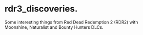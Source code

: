 # rdr3_discoveries.
Some interesting things from Red Dead Redemption 2 (RDR2) with Moonshine, Naturalist and Bounty Hunters DLCs.


